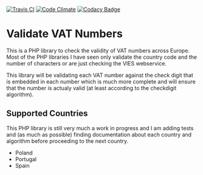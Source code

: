[![Travis CI](https://img.shields.io/travis/rvelhote/libvat.svg)](https://travis-ci.org/rvelhote/libvat)
[![Code Climate](https://img.shields.io/codeclimate/github/rvelhote/libvat.svg)](https://codeclimate.com/github/rvelhote/libvat/issues)
[![Codacy Badge](https://api.codacy.com/project/badge/Grade/2a23466753b94690934c6988cb9b5a33)](https://www.codacy.com/app/rvelhote/libvat?utm_source=github.com&amp;utm_medium=referral&amp;utm_content=rvelhote/libvat&amp;utm_campaign=Badge_Grade)

# Validate VAT Numbers
This is a PHP library to check the validity of VAT numbers across Europe. Most of the PHP libraries I have seen only 
validate the country code and the number of characters or are just checking the VIES webservice.

This library will be validating each VAT number against the check digit that is embedded in each number which is much 
more complete and will ensure that the number is actualy valid (at least according to the checkdigit algorithm).

Supported Countries
---------

This PHP library is still very much a work in progress and I am adding tests and (as much as possible) finding 
documentation about each country and algorithm before proceeding to the next country.

- Poland
- Portugal
- Spain
